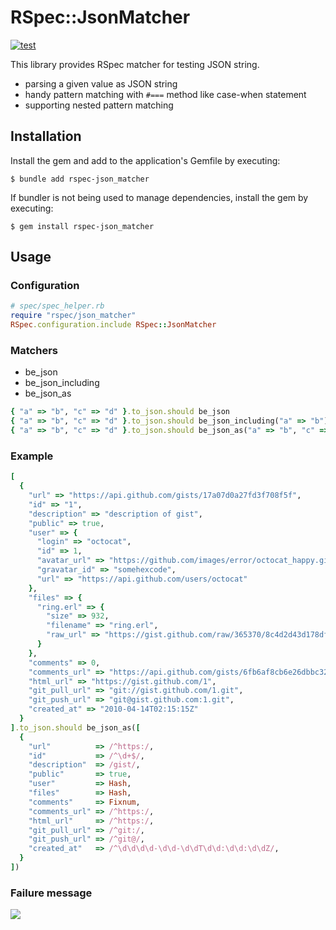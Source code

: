 # RSpec::JsonMatcher

[![test](https://github.com/r7kamura/rspec-json_matcher/actions/workflows/test.yml/badge.svg)](https://github.com/r7kamura/rspec-json_matcher/actions/workflows/test.yml)

This library provides RSpec matcher for testing JSON string.

* parsing a given value as JSON string
* handy pattern matching with `#===` method like case-when statement
* supporting nested pattern matching

## Installation

Install the gem and add to the application's Gemfile by executing:

    $ bundle add rspec-json_matcher

If bundler is not being used to manage dependencies, install the gem by executing:

    $ gem install rspec-json_matcher
## Usage
### Configuration
```ruby
# spec/spec_helper.rb
require "rspec/json_matcher"
RSpec.configuration.include RSpec::JsonMatcher
```

### Matchers
* be_json
* be_json_including
* be_json_as

```ruby
{ "a" => "b", "c" => "d" }.to_json.should be_json
{ "a" => "b", "c" => "d" }.to_json.should be_json_including("a" => "b")
{ "a" => "b", "c" => "d" }.to_json.should be_json_as("a" => "b", "c" => "d")
```

### Example
```ruby
[
  {
    "url" => "https://api.github.com/gists/17a07d0a27fd3f708f5f",
    "id" => "1",
    "description" => "description of gist",
    "public" => true,
    "user" => {
      "login" => "octocat",
      "id" => 1,
      "avatar_url" => "https://github.com/images/error/octocat_happy.gif",
      "gravatar_id" => "somehexcode",
      "url" => "https://api.github.com/users/octocat"
    },
    "files" => {
      "ring.erl" => {
        "size" => 932,
        "filename" => "ring.erl",
        "raw_url" => "https://gist.github.com/raw/365370/8c4d2d43d178df44f4c03a7f2ac0ff512853564e/ring.erl"
      }
    },
    "comments" => 0,
    "comments_url" => "https://api.github.com/gists/6fb6af8cb6e26dbbc327/comments/",
    "html_url" => "https://gist.github.com/1",
    "git_pull_url" => "git://gist.github.com/1.git",
    "git_push_url" => "git@gist.github.com:1.git",
    "created_at" => "2010-04-14T02:15:15Z"
  }
].to_json.should be_json_as([
  {
    "url"          => /^https:/,
    "id"           => /^\d+$/,
    "description"  => /gist/,
    "public"       => true,
    "user"         => Hash,
    "files"        => Hash,
    "comments"     => Fixnum,
    "comments_url" => /^https:/,
    "html_url"     => /^https:/,
    "git_pull_url" => /^git:/,
    "git_push_url" => /^git@/,
    "created_at"   => /^\d\d\d\d-\d\d-\d\dT\d\d:\d\d:\d\dZ/,
  }
])
```

### Failure message
![](http://dl.dropbox.com/u/5978869/image/20130426_005849.png)
